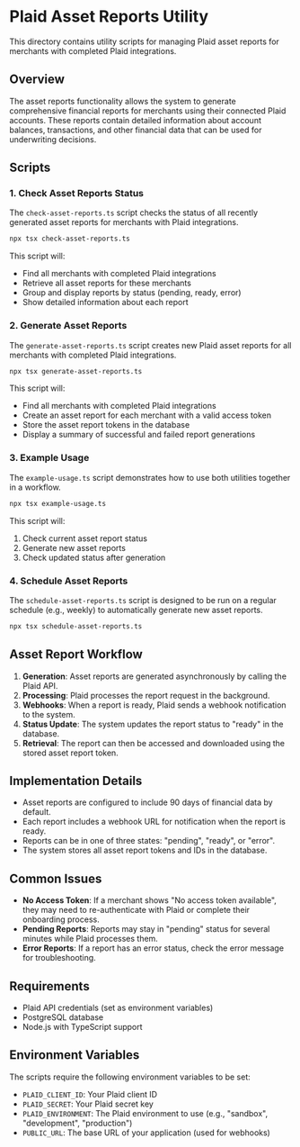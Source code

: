 # Plaid Asset Reports Utility

This directory contains utility scripts for managing Plaid asset reports for merchants with completed Plaid integrations.

## Overview

The asset reports functionality allows the system to generate comprehensive financial reports for merchants using their connected Plaid accounts. These reports contain detailed information about account balances, transactions, and other financial data that can be used for underwriting decisions.

## Scripts

### 1. Check Asset Reports Status

The `check-asset-reports.ts` script checks the status of all recently generated asset reports for merchants with Plaid integrations.

```bash
npx tsx check-asset-reports.ts
```

This script will:
- Find all merchants with completed Plaid integrations
- Retrieve all asset reports for these merchants
- Group and display reports by status (pending, ready, error)
- Show detailed information about each report

### 2. Generate Asset Reports

The `generate-asset-reports.ts` script creates new Plaid asset reports for all merchants with completed Plaid integrations.

```bash
npx tsx generate-asset-reports.ts
```

This script will:
- Find all merchants with completed Plaid integrations
- Create an asset report for each merchant with a valid access token
- Store the asset report tokens in the database
- Display a summary of successful and failed report generations

### 3. Example Usage

The `example-usage.ts` script demonstrates how to use both utilities together in a workflow.

```bash
npx tsx example-usage.ts
```

This script will:
1. Check current asset report status
2. Generate new asset reports
3. Check updated status after generation

### 4. Schedule Asset Reports

The `schedule-asset-reports.ts` script is designed to be run on a regular schedule (e.g., weekly) to automatically generate new asset reports.

```bash
npx tsx schedule-asset-reports.ts
```

## Asset Report Workflow

1. **Generation**: Asset reports are generated asynchronously by calling the Plaid API.
2. **Processing**: Plaid processes the report request in the background.
3. **Webhooks**: When a report is ready, Plaid sends a webhook notification to the system.
4. **Status Update**: The system updates the report status to "ready" in the database.
5. **Retrieval**: The report can then be accessed and downloaded using the stored asset report token.

## Implementation Details

- Asset reports are configured to include 90 days of financial data by default.
- Each report includes a webhook URL for notification when the report is ready.
- Reports can be in one of three states: "pending", "ready", or "error".
- The system stores all asset report tokens and IDs in the database.

## Common Issues

- **No Access Token**: If a merchant shows "No access token available", they may need to re-authenticate with Plaid or complete their onboarding process.
- **Pending Reports**: Reports may stay in "pending" status for several minutes while Plaid processes them.
- **Error Reports**: If a report has an error status, check the error message for troubleshooting.

## Requirements

- Plaid API credentials (set as environment variables)
- PostgreSQL database
- Node.js with TypeScript support

## Environment Variables

The scripts require the following environment variables to be set:

- `PLAID_CLIENT_ID`: Your Plaid client ID
- `PLAID_SECRET`: Your Plaid secret key
- `PLAID_ENVIRONMENT`: The Plaid environment to use (e.g., "sandbox", "development", "production")
- `PUBLIC_URL`: The base URL of your application (used for webhooks)
